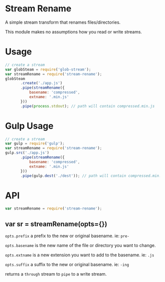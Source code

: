 Stream Rename
=============

A simple stream transform that renames files/directories.

This module makes no assumptions how you read or write streams.


Usage
=====
```js
// create a stream
var globSteam = require('glob-stream');
var streamRename = require('stream-rename');
globSteam
       .create('./app.js')
       .pipe(streamRename({
           basename: 'compressed',
           extname: '.min.js'
       }))
       .pipe(process.stdout); // path will contain compressed.min.js
```

Gulp Usage
==========
```js
// create a stream
var gulp = require('gulp');
var streamRename = require('stream-rename');
gulp.src('./app.js')
       .pipe(streamRename({
           basename: 'compressed',
           extname: '.min.js'
       }))
       .pipe(gulp.dest('./dest')); // path will contain compressed.min.js
```

API
===

```js
var streamRename = require('stream-rename');
```

var sr = streamRename(opts={})
------

`opts.prefix` a prefix to the new or original basename. ie: `pre-`

`opts.basename` is the new name of the file or directory you want to change.

`opts.extname` is a new extension you want to add to the basename. ie: `.js`

`opts.suffix` a suffix to the new or original basename. ie: `-ing`

returns a `through` stream to `pipe` to a write stream.